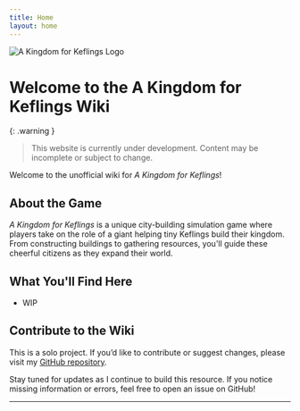 ```yaml
---
title: Home
layout: home
---
```


![A Kingdom for Keflings Logo](https://github.com/KuruVT/akfk/blob/main/assets/images/logo.png?raw=true)

# Welcome to the A Kingdom for Keflings Wiki

{: .warning }
> This website is currently under development. Content may be incomplete or subject to change.

Welcome to the unofficial wiki for *A Kingdom for Keflings*!

## About the Game
*A Kingdom for Keflings* is a unique city-building simulation game where players take on the role of a giant helping tiny Keflings build their kingdom. From constructing buildings to gathering resources, you'll guide these cheerful citizens as they expand their world.

## What You'll Find Here
- WIP

## Contribute to the Wiki
This is a solo project. If you’d like to contribute or suggest changes, please visit my [GitHub repository](https://github.com/KuruVT/akfk).

Stay tuned for updates as I continue to build this resource. If you notice missing information or errors, feel free to open an issue on GitHub!

---
